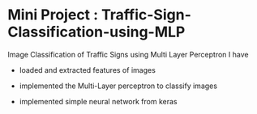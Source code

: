 # Mini Project : Traffic-Sign-Classification-using-MLP
Image Classification of Traffic Signs using Multi Layer Perceptron 
I have 
* loaded and extracted features of images

* implemented the Multi-Layer perceptron to classify images

* implemented simple neural network from keras
